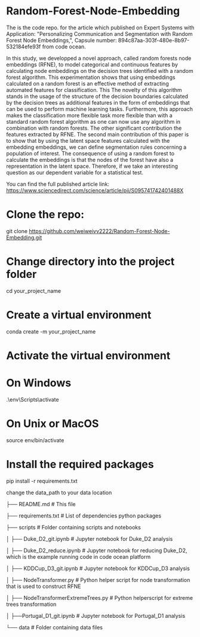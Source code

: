 # Random-Forest-Node-Embedding
The is the code repo. for the article which published on Expert Systems with Application: 
"Personalizing Communication and Segmentation with Random Forest Node Embeddings,", Capsule number: 894c87aa-303f-480e-8b97-532184efe93f from code ocean. 

In this study, we developped a novel approach, called random forests node embeddings (RFNE), to model categorical and continuous features by calculating node embeddings on the decision trees identified with a random forest algorithm. This experimentation
shows that using embeddings calculated on a random forest is an effective method of extracting automated features for classification. This  The  novelty of  this algorithm stands in  the usage of the structure of the decision boundaries  calculated by the decision trees as additional features in the  form  of embeddings that can be used  to perform  machine learning  tasks. Furthermore, this approach makes the classification more flexible  task  more flexible than with a  standard  random forest  algorithm as one can now use any algorithm
in combination with random forests. The other significant contribution the features  extracted by RFNE. The second  main  contribution of this paper is to show that by using the latent space features calculated with the embedding embeddings, we can define segmentation rules concerning a population of interest. The consequence of using a random forest to calculate the embeddings is that the nodes of the forest have also a representation in the latent space. Therefore, if we take an interesting question as our dependent variable for a statistical test.

You can find the full published article link: https://www.sciencedirect.com/science/article/pii/S095741742401488X

# Clone the repo:

git clone https://github.com/weiweivv2222/Random-Forest-Node-Embedding.git

# Change directory into the project folder
cd your_project_name

# Create a virtual environment
conda create -m your_project_name

# Activate the virtual environment
# On Windows
.\env\Scripts\activate
# On Unix or MacOS
source env/bin/activate

# Install the required packages
pip install -r requirements.txt

change the data_path to your data location


├── README.md              # This file

├── requirements.txt       # List of dependencies python packages


├── scripts                         # Folder containing scripts and notebooks
 
│   ├── Duke_D2_git.ipynb           # Jupyter notebook for Duke_D2 analysis

    
│   ├── Duke_D2_reduce.ipynb        # Jupyter notebook for reducing Duke_D2, which is the example running code in code ocean platform

│   ├── KDDCup_D3_git.ipynb         # Jupyter notebook for KDDCup_D3 analysis

│   ├── NodeTransformer.py          # Python helper script for node transformation that is used to construct RFNE

│   ├── NodeTransformerExtremeTrees.py  # Python helperscript for extreme trees transformation

│   ├──Portugal_D1_git.ipynb       # Jupyter notebook for Portugal_D1 analysis

└── data                   # Folder containing data files          
 

